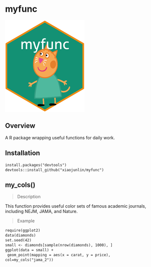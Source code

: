 # myfunc
<img src="data/sticker/myfuncSticker.png" height="300"/>

## Overview
A R package wrapping useful functions for daily work.

## Installation 

```
install.packages("devtools")
devtools::install_github("xiaojunlin/myfunc")

```
## my_cols()
> Description 

This function provides useful color sets of famous academic journals, including NEJM, JAMA, and Nature.

> Example

```
require(ggplot2)
data(diamonds)
set.seed(42)
small <- diamonds[sample(nrow(diamonds), 1000), ]
ggplot(data = small) +
 geom_point(mapping = aes(x = carat, y = price), col=my_cols("jama_2"))

```
